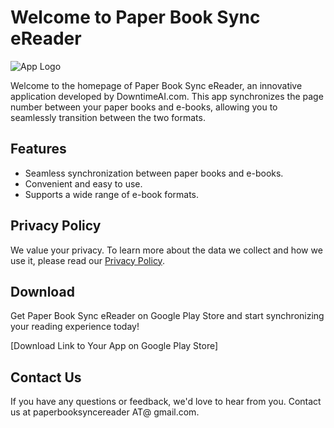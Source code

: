 # Welcome to Paper Book Sync eReader

![App Logo](link-to-your-app-logo-if-available)

Welcome to the homepage of Paper Book Sync eReader, an innovative application developed by DowntimeAI.com. This app synchronizes the page number between your paper books and e-books, allowing you to seamlessly transition between the two formats.

## Features

* Seamless synchronization between paper books and e-books.
* Convenient and easy to use.
* Supports a wide range of e-book formats.

## Privacy Policy

We value your privacy. To learn more about the data we collect and how we use it, please read our [Privacy Policy](/privacy).

## Download

Get Paper Book Sync eReader on Google Play Store and start synchronizing your reading experience today!

[Download Link to Your App on Google Play Store]

## Contact Us

If you have any questions or feedback, we'd love to hear from you. Contact us at paperbooksyncereader AT@ gmail.com.
